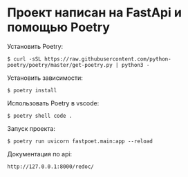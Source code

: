 # Проект написан на FastApi и помощью Poetry

Установить Poetry:
```
$ curl -sSL https://raw.githubusercontent.com/python-poetry/poetry/master/get-poetry.py | python3 -
```

Установить зависимости:
```
$ poetry install
```

Использовать Poetry в vscode:
```
$ poetry shell code .
```

Запуск проекта:
```
$ poetry run uvicorn fastpoet.main:app --reload
```
Документация по api:

```http://127.0.0.1:8000/redoc/```
